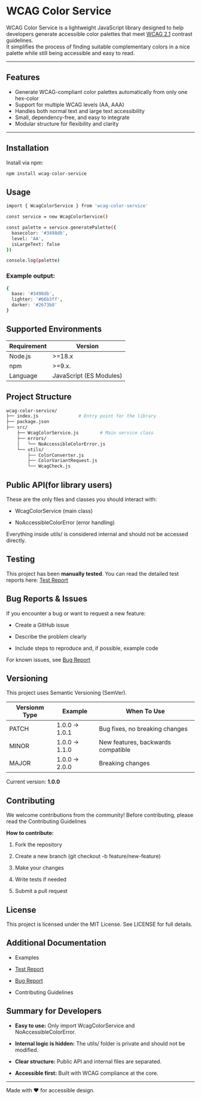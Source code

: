 # WCAG Color Service

WCAG Color Service is a lightweight JavaScript library designed to help developers generate accessible color palettes that meet [WCAG 2.1](https://www.w3.org/TR/WCAG21/) contrast guidelines.  
It simplifies the process of finding suitable complementary colors in a nice palette while still being accessible and easy to read.

---

## Features
- Generate WCAG-compliant color palettes automatically from only one hex-color
- Support for multiple WCAG levels (AA, AAA)
- Handles both normal text and large text accessibility
- Small, dependency-free, and easy to integrate
- Modular structure for flexibility and clarity

---

## Installation

Install via npm:

```bash
npm install wcag-color-service
```
## Usage

```bash
import { WcagColorService } from 'wcag-color-service'

const service = new WcagColorService()

const palette = service.generatePalette({
  basecolor: '#3498db',
  level: 'AA',
  isLargeText: false
})

console.log(palette)
```

### Example output:
```bash
{
  base: '#3498db',
  lighter: '#66b3ff',
  darker: '#2673b8'
}
```
## Supported Environments
|Requirement| Version   |
|-----------|-----  |
|Node.js	| >=18.x|
|npm	    | >=9.x. |
|Language   | JavaScript (ES Modules)|

## Project Structure
```bash
wcag-color-service/
├── index.js               # Entry point for the library
├── package.json
├── src/
    ├── WcagColorService.js        # Main service class
    ├── errors/
    │   └── NoAccessibleColorError.js
    └── utils/
        ├── ColorConverter.js
        ├── ColorVariantRequest.js
        └── WcagCheck.js
 ```

## Public API(for library users)

These are the only files and classes you should interact with:

- WcagColorService (main class)

- NoAccessibleColorError (error handling)

Everything inside utils/ is considered internal and should not be accessed directly.

## Testing

This project has been **manually tested**. 
You can read the detailed test reports here: [Test Report](./docs/test-report.md)

## Bug Reports & Issues

If you encounter a bug or want to request a new feature:

- Create a GitHub issue

- Describe the problem clearly

- Include steps to reproduce and, if possible, example code

For known issues, see [Bug Report](./docs/bug-report.md)

## Versioning

This project uses Semantic Versioning (SemVer).

| Versionm Type | Example     | When To Use|
|---------------|-------------| ---------|
| PATCH         |1.0.0 → 1.0.1| Bug fixes, no breaking changes   |
| MINOR         |1.0.0 → 1.1.0| New features, backwards compatible|
| MAJOR         |1.0.0 → 2.0.0| Breaking changes                  |

Current version: **1.0.0**

## Contributing

We welcome contributions from the community!
Before contributing, please read the Contributing Guidelines

**How to contribute:**
1. Fork the repository

2. Create a new branch (git checkout -b feature/new-feature)

3. Make your changes

4. Write tests if needed

5. Submit a pull request

## License
This project is licensed under the MIT License.
See LICENSE for full details.

## Additional Documentation
- Examples

- [Test Report](./docs/test-report.md)

- [Bug Report](./docs/bug-report.md)

- Contributing Guidelines

## Summary for Developers

- **Easy to use:** Only import WcagColorService and NoAccessibleColorError.

- **Internal logic is hidden:** The utils/ folder is private and should not be modified.

- **Clear structure:** Public API and internal files are separated.

- **Accessible first:** Built with WCAG compliance at the core.

---
Made with ❤️ for accessible design.